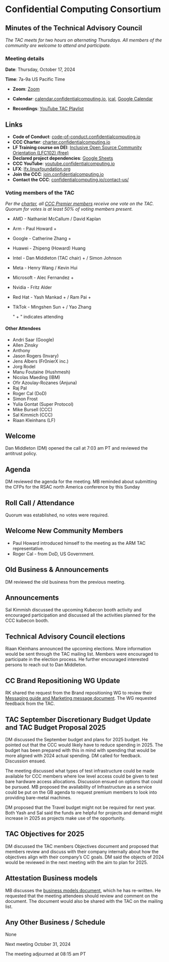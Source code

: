 # Confidential Computing Consortium

## Minutes of the Technical Advisory Council

*The TAC meets for two hours on alternating Thursdays. All members of the community are welcome to attend and participate.*

### Meeting details

**Date**: Thursday, October 17, 2024

**Time**: 7a-9a US Pacific Time

* **Zoom**: [Zoom](https://zoom-lfx.platform.linuxfoundation.org/meeting/94618773737?password=4b2a5cdf-685a-4ea3-822d-24ff7ddab72e)

* **Calendar**: [calendar.confidentialcomputing.io](https://calendar.confidentialcomputing.io),
[ical](https://calendar.google.com/calendar/ical/c\_c0pcihr7n2n1k3a38i32d9ag10%40group.calendar.google.com/public/basic.ics),
[Google Calendar](https://calendar.google.com/calendar/u/0/r?cid=c\_c0pcihr7n2n1k3a38i32d9ag10@group.calendar.google.com)

* **Recordings**: [YouTube TAC Playlist](https://www.youtube.com/playlist?list=PLmfkUJc39uMjaB_I1dYW72I44kr9QzG_B)

## Links

* **Code of Conduct**: [code-of-conduct.confidentialcomputing.io](https://code-of-conduct.confidentialcomputing.io)
* **CCC Charter**: [charter.confidentialcomputing.io](https://charter.confidentialcomputing.io)
* **LF Training course on DEI**: [Inclusive Open Source Community Orientation (LFC102) (free)](https://training.linuxfoundation.org/training/inclusive-open-source-community-orientation-lfc102/)
* **Declared project dependencies**: [Google Sheets](https://docs.google.com/spreadsheets/d/1UKnbbGWXYLjnPZsox3zmYo59nv3XSXjePfas5E2fER0/edit#gid=0)
* **CCC YouTube**: [youtube.confidentialcomputing.io](https://youtube.confidentialcomputing.io)
* **LFX**: [lfx.linuxfoundation.org](https://lfx.linuxfoundation.org)
* **Join the CCC**: [join.confidentialcomputing.io](https://join.confidentialcomputing.io)
* **Contact the CCC**: [confidentialcomputing.io/contact-us/](https://confidentialcomputing.io/contact-us/)

### Voting members of the TAC

*Per the [charter](https://charter.confidentialcomputing.io), all [CCC Premier members](https://confidentialcomputing.io/members/) receive one vote on the TAC. Quorum for votes is at least 50% of voting members present.*

* AMD - Nathaniel McCallum / David Kaplan
* Arm -    Paul Howard +
* Google - Catherine Zhang +
* Huawei - Zhipeng (Howard) Huang
* Intel - Dan Middleton (TAC chair) +  / Simon Johnson
* Meta -  Henry Wang /  Kevin Hui
* Microsoft - Alec Fernandez +
* Nvidia - Fritz Alder
* Red Hat - Yash Mankad +  / Ram Pai +
* TikTok - Mingshen Sun +  / Yao Zhang

   " + " indicates attending

#### Other Attendees

* Andri Saar (Google)
* Allen Zinsky
* Anthony
* Jason Rogers (Invary)
* Jens Albers (Fr0nierX inc.)
* Jorg Rodel
* Manu Foutaine (Hushmesh)
* Nicolas Maeding (IBM)
* Ofir Azoulay-Rozanes (Anjuna)
* Raj Pal
* Roger Cal (DoD)
* Simon Frost
* Yulia Gontat (Super Protocol)
* Mike Bursell (CCC)
* Sal Kimmich (CCC)
* Riaan Kleinhans (LF)

## Welcome

Dan Middleton (DM) opened the call at 7:03 am PT and reviewed the antitrust policy. 

## Agenda

DM reviewed the agenda for the meeting. 
MB reminded about submitting the CFPs for the RSAC north America conference by this Sunday

## Roll Call / Attendance

Quorum was established, no votes were required.

## Welcome New Community Members

* Paul Howard introduced himself to the meeting as the ARM TAC representative.
* Roger Cal - from DoD, US Government.

## Old Business & Announcements

DM reviewed the old business from the previous meeting.

## Announcements

Sal Kimmish discussed the upcoming Kubecon booth activity and encouraged participation and discussed all the activities planned for the CCC kubecon booth.

## Technical Advisory Council elections

Riaan Kleinhans announced the upcoming elections. More information would be sent through the TAC mailing list. Members were encouraged to participate in the election process. He further encouraged interested persons to reach out to Dan Middleton.

## CC Brand Repositioning WG Update

RK shared the request from the Brand repositioning WG to review their [Messaging guide and Marketing message document](https://docs.google.com/document/d/10pUD6to4hGUGnYSwmdcCUKmGJaTMd-Uh3eq55F3TRFg/edit). The WG requested feedback from the TAC.

## TAC September Discretionary Budget Update and TAC Budget Proposal 2025

DM discussed the September budget and plans for 2025 budget.
He pointed out that the CCC would likely have to reduce spending in 2025. The budget has been prepared with this in mind with spending that would be more aligned with 2024 actual spending.
DM called for feedback. Discussion ensued.

The meeting discussed what types of test infrastructure could be made available for CCC members where low level access could be given to test bare hardware access allocations. Discussion ensued on options that could be pursued. MB proposed the availability of Infrastructure as a service could be put on the GB agenda to request premium members to look into providing bare-metal machines.

DM proposed that the Travel budget might not be required for next year. Both Yash and Sal said the funds are helpful for projects and demand might increase in 2025 as projects make use of the opportunity.

## TAC Objectives for 2025

DM discussed the TAC members Objectives document and proposed that members review and discuss with their company internally about how the objectives align with their company’s CC goals.
DM said the objects of 2024 would be reviewed in the next meeting with the aim to plan for 2025.

## Attestation Business models

MB discusses the [business models document](https://docs.google.com/document/d/1XzOZJ3qfP4xAb8j3YtqYdYMl50oPAyyY59yLVpHHcik/edit#heading=h.1cwejrcpvn82), which he has re-written. He requested that the meeting attendees should review and comment on the document. The document would also be shared with the TAC on the mailing list.

## Any Other Business / Schedule

None

Next meeting October 31, 2024

The meeting adjourned at 08:15 am PT
